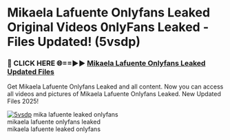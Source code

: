 # Mikaela Lafuente Onlyfans Leaked Original Videos 0nlyFans Leaked - Files Updated! (5vsdp)

<h3>🔴 CLICK HERE 🌐==►► <a href="https://tinyurl.com/2wckxsce" rel="nofollow">Mikaela Lafuente Onlyfans Leaked Updated Files</a></h3>

Get Mikaela Lafuente Onlyfans Leaked and all content. Now you can access all videos and pictures of Mikaela Lafuente Onlyfans Leaked. New Updated Files 2025!

[![5vsdp](https://i.imgur.com/AFduVYN.gif)](https://tinyurl.com/2wckxsce)
mika lafuente leaked onlyfans<br>
mikaela lafuente onlyfans leaked<br>
mikaela lafuente leaked onlyfans